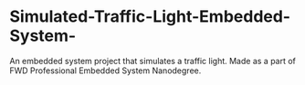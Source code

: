 # Simulated-Traffic-Light-Embedded-System-
An embedded system project that simulates a traffic light. Made as a part of FWD Professional Embedded System Nanodegree.
